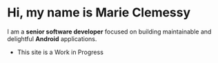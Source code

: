 # Hi, my name is Marie Clemessy
I am a **senior software developer** focused on building maintainable and delightful **Android** applications.


- This site is a Work in Progress
